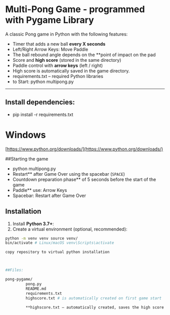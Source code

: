 
# Multi-Pong Game - programmed with Pygame Library

A classic Pong game in Python with the following features:
   
   - Timer that adds a new ball **every X seconds**
   - Left/Right Arrow Keys: Move Paddle
   - The ball rebound angle depends on the **point of impact on the pad
   - Score and **high score** (stored in the same directory)
   - Paddle control with **arrow keys** (left / right)
   - High score is automatically saved in the game directory.
   - requirements.txt – required Python libraries
   - to Start: python multipong.py
---

## Install dependencies:

   - pip install -r requirements.txt
   
   # Windows
   [https://www.python.org/downloads/](https://www.python.org/downloads/)
   

##Starting the game

   - python multipong.py
   - Restart** after Game Over using the spacebar (`SPACE`)
   - Countdown preparation phase** of 5 seconds before the start of the    game
   - Paddle** use: Arrow Keys
   - Spacebar: Restart after Game Over


## Installation

   1. Install **Python 3.7+**:
   2. Create a virtual environment (optional, recommended):

   ```bash
   python -m venv venv source venv/
   bin/activate # Linux/macOS venv\Scripts\activate

   copy repository to virtual python installation 



##Files:

pong-pygame/ 
            pong.py 
            README.md 
            requirements.txt 
            highscore.txt # is automatically created on first game start
       
            **highscore.txt – automatically created, saves the high score





